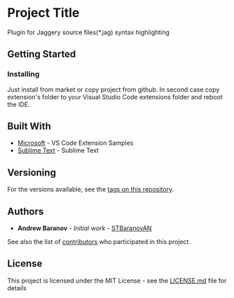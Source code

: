 # Project Title

Plugin for Jaggery source files(*.jag) syntax highlighting

## Getting Started

### Installing

Just install from market or copy project from github. In second case copy extension's folder to your Visual Studio Code extensions folder and reboot the IDE.

## Built With

* [Microsoft](https://github.com/Microsoft/vscode-extension-samples) - VS Code Extension Samples
* [Sublime Text](http://sublimetext.info/docs/en/index.html) - Sublime Text

## Versioning

For the versions available, see the [tags on this repository](https://github.com/STBaranovAN/jagerry-syntax-highlight/tree/master/jaggery). 

## Authors

* **Andrew Baranov** - *Initial work* - [STBaranovAN](https://github.com/STBaranovAN)

See also the list of [contributors](https://github.com/STBaranovAN/contributors) who participated in this project.

## License

This project is licensed under the MIT License - see the [LICENSE.md](LICENSE.md) file for details